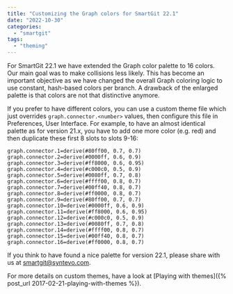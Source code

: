 ```yaml
---
title: "Customizing the Graph colors for SmartGit 22.1"
date: "2022-10-30"
categories:
  - "smartgit"
tags:
  - "theming"
---
```


For SmartGit 22.1 we have extended the Graph color palette to 16 colors. Our main goal was to make collisions less likely. This has become an important objective as we have changed the overall Graph coloring logic to use constant, hash-based colors per branch. A drawback of the enlarged palette is that colors are not that distinctive anymore.

If you prefer to have different colors, you can use a custom theme file which just overrides `graph.connector.<number>` values, then configure this file in Preferences, User Interface. For example, to have an almost identical palette as for version 21.x, you have to add one more color (e.g. red) and then duplicate these first 8 slots to slots 9-16:
```
graph.connector.1=derive(#80ff00, 0.7, 0.7)
graph.connector.2=derive(#0000ff, 0.6, 0.9)
graph.connector.3=derive(#ff8000, 0.6, 0.95)
graph.connector.4=derive(#c000c0, 0.5, 0.9)
graph.connector.5=derive(#0080ff, 0.7, 0.8)
graph.connector.6=derive(#ffff00, 0.8, 0.7)
graph.connector.7=derive(#00ff40, 0.8, 0.7)
graph.connector.8=derive(#ff0000, 0.8, 0.7)
graph.connector.9=derive(#80ff00, 0.7, 0.7)
graph.connector.10=derive(#0000ff, 0.6, 0.9)
graph.connector.11=derive(#ff8000, 0.6, 0.95)
graph.connector.12=derive(#c000c0, 0.5, 0.9)
graph.connector.13=derive(#0080ff, 0.7, 0.8)
graph.connector.14=derive(#ffff00, 0.8, 0.7)
graph.connector.15=derive(#00ff40, 0.8, 0.7)
graph.connector.16=derive(#ff0000, 0.8, 0.7)
```
If you think to have found a nice palette for version 22.1, please share with us at [smartgit@syntevo.com](mailto:smartgit@syntevo.com).

For more details on custom themes, have a look at [Playing with themes]({% post_url 2017-02-21-playing-with-themes %}).
